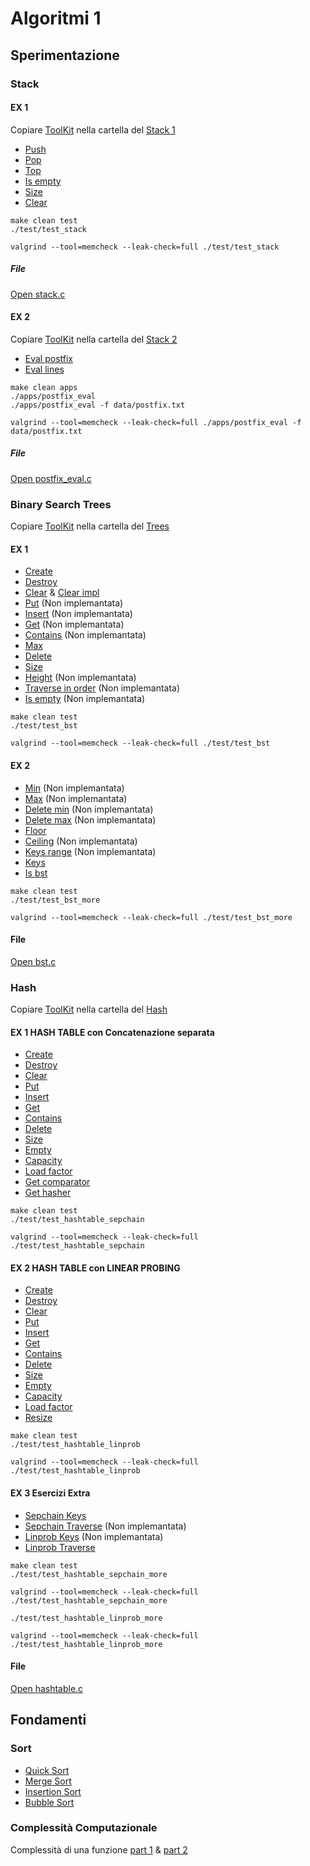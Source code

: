 # Algoritmi 1

## Sperimentazione

### Stack
#### EX 1
Copiare [ToolKit](/Algo1%20Core%20ToolKit) nella cartella del [Stack 1](/Abstract%20Data%20Types%201%20-%20Stack%20Exercise)
- [Push](/Abstract%20Data%20Types%201%20-%20Stack%20Exercise/src/stack.c#L64)
- [Pop](/Abstract%20Data%20Types%201%20-%20Stack%20Exercise/src/stack.c#L90)
- [Top](/Abstract%20Data%20Types%201%20-%20Stack%20Exercise/src/stack.c#L115)
- [Is empty](/Abstract%20Data%20Types%201%20-%20Stack%20Exercise/src/stack.c#L128)
- [Size](/Abstract%20Data%20Types%201%20-%20Stack%20Exercise/src/stack.c#L145)
- [Clear](/Abstract%20Data%20Types%201%20-%20Stack%20Exercise/src/stack.c#L155)
```make
make clean test
./test/test_stack

valgrind --tool=memcheck --leak-check=full ./test/test_stack
```
##### File
[Open stack.c](/Abstract%20Data%20Types%201%20-%20Stack%20Exercise/src/stack.c)
#### EX 2
Copiare [ToolKit](/Algo1%20Core%20ToolKit) nella cartella del [Stack 2](/Abstract%20Data%20Types%202%20-%20Stack%20Exercise)
- [Eval postfix](/Abstract%20Data%20Types%202%20-%20Stack%20Exercise/apps/postfix_eval.c#L91)
- [Eval lines](/Abstract%20Data%20Types%202%20-%20Stack%20Exercise/apps/postfix_eval.c#L186)
```make
make clean apps
./apps/postfix_eval
./apps/postfix_eval -f data/postfix.txt

valgrind --tool=memcheck --leak-check=full ./apps/postfix_eval -f data/postfix.txt
```
##### File
[Open postfix_eval.c](/Abstract%20Data%20Types%202%20-%20Stack%20Exercise/apps/postfix_eval.c)

### Binary Search Trees
Copiare [ToolKit](/Algo1%20Core%20ToolKit) nella cartella del [Trees](/Binary%20Search%20Trees%20Exercise%20%231%20%26%20%232)
#### EX 1
- [Create](/Binary%20Search%20Trees%20Exercise%20%231%20%26%20%232/src/bst.c#L36)
- [Destroy](/Binary%20Search%20Trees%20Exercise%20%231%20%26%20%232/src/bst.c#L55)
- [Clear](/Binary%20Search%20Trees%20Exercise%20%231%20%26%20%232/src/bst.c#L81) & [Clear impl](/Binary%20Search%20Trees%20Exercise%20%231%20%26%20%232/src/bst.c#L64)
- [Put](/Binary%20Search%20Trees%20Exercise%20%231%20%26%20%232/src/bst.c#L90) (Non implemantata)
- [Insert](/Binary%20Search%20Trees%20Exercise%20%231%20%26%20%232/src/bst.c#L98) (Non implemantata)
- [Get](/Binary%20Search%20Trees%20Exercise%20%231%20%26%20%232/src/bst.c#L106) (Non implemantata)
- [Contains](/Binary%20Search%20Trees%20Exercise%20%231%20%26%20%232/src/bst.c#L114) (Non implemantata)
- [Max](/Binary%20Search%20Trees%20Exercise%20%231%20%26%20%232/src/bst.c#L126)
- [Delete](/Binary%20Search%20Trees%20Exercise%20%231%20%26%20%232/src/bst.c#L145)
- [Size](/Binary%20Search%20Trees%20Exercise%20%231%20%26%20%232/src/bst.c#L242)
- [Height](/Binary%20Search%20Trees%20Exercise%20%231%20%26%20%232/src/bst.c#L265) (Non implemantata)
- [Traverse in order](/Binary%20Search%20Trees%20Exercise%20%231%20%26%20%232/src/bst.c#L273) (Non implemantata)
- [Is empty](/Binary%20Search%20Trees%20Exercise%20%231%20%26%20%232/src/bst.c#L281) (Non implemantata)
```make
make clean test
./test/test_bst

valgrind --tool=memcheck --leak-check=full ./test/test_bst
```
#### EX 2
- [Min](/Binary%20Search%20Trees%20Exercise%20%231%20%26%20%232/src/bst.c#L304) (Non implemantata)
- [Max](/Binary%20Search%20Trees%20Exercise%20%231%20%26%20%232/src/bst.c#L312) (Non implemantata)
- [Delete min](/Binary%20Search%20Trees%20Exercise%20%231%20%26%20%232/src/bst.c#L320) (Non implemantata)
- [Delete max](/Binary%20Search%20Trees%20Exercise%20%231%20%26%20%232/src/bst.c#L328) (Non implemantata)
- [Floor](/Binary%20Search%20Trees%20Exercise%20%231%20%26%20%232/src/bst.c#L336)
- [Ceiling](/Binary%20Search%20Trees%20Exercise%20%231%20%26%20%232/src/bst.c#L388) (Non implemantata)
- [Keys range](/Binary%20Search%20Trees%20Exercise%20%231%20%26%20%232/src/bst.c#L396) (Non implemantata)
- [Keys](/Binary%20Search%20Trees%20Exercise%20%231%20%26%20%232/src/bst.c#L404)
- [Is bst](/Binary%20Search%20Trees%20Exercise%20%231%20%26%20%232/src/bst.c#L443)
```make
make clean test
./test/test_bst_more

valgrind --tool=memcheck --leak-check=full ./test/test_bst_more
```
#### File
[Open bst.c](/Binary%20Search%20Trees%20Exercise%20%231%20%26%20%232/src/bst.c)

### Hash
Copiare [ToolKit](/Algo1%20Core%20ToolKit) nella cartella del [Hash](/Hash%20Tables%20Exercise%20%231%2C%20%232%20%26%20%233)
#### EX 1 HASH TABLE con Concatenazione separata
- [Create](/Hash%20Tables%20Exercise%20%231%2C%20%232%20%26%20%233/src/hashtable.c#L38)
- [Destroy](/Hash%20Tables%20Exercise%20%231%2C%20%232%20%26%20%233/src/hashtable.c#L85)
- [Clear](/Hash%20Tables%20Exercise%20%231%2C%20%232%20%26%20%233/src/hashtable.c#L95)
- [Put](/Hash%20Tables%20Exercise%20%231%2C%20%232%20%26%20%233/src/hashtable.c#L131)
- [Insert](/Hash%20Tables%20Exercise%20%231%2C%20%232%20%26%20%233/src/hashtable.c#L167)
- [Get](/Hash%20Tables%20Exercise%20%231%2C%20%232%20%26%20%233/src/hashtable.c#L212)
- [Contains](/Hash%20Tables%20Exercise%20%231%2C%20%232%20%26%20%233/src/hashtable.c#L229)
- [Delete](/Hash%20Tables%20Exercise%20%231%2C%20%232%20%26%20%233/src/hashtable.c#L246)
- [Size](/Hash%20Tables%20Exercise%20%231%2C%20%232%20%26%20%233/src/hashtable.c#L276)
- [Empty](/Hash%20Tables%20Exercise%20%231%2C%20%232%20%26%20%233/src/hashtable.c#L283)
- [Capacity](/Hash%20Tables%20Exercise%20%231%2C%20%232%20%26%20%233/src/hashtable.c#L288)
- [Load factor](/Hash%20Tables%20Exercise%20%231%2C%20%232%20%26%20%233/src/hashtable.c#L293)
- [Get comparator](/Hash%20Tables%20Exercise%20%231%2C%20%232%20%26%20%233/src/hashtable.c#L298)
- [Get hasher](/Hash%20Tables%20Exercise%20%231%2C%20%232%20%26%20%233/src/hashtable.c#L303)

```make
make clean test
./test/test_hashtable_sepchain

valgrind --tool=memcheck --leak-check=full ./test/test_hashtable_sepchain
```
#### EX 2 HASH TABLE con LINEAR PROBING
- [Create](/Hash%20Tables%20Exercise%20%231%2C%20%232%20%26%20%233/src/hashtable.c#L320)
- [Destroy](/Hash%20Tables%20Exercise%20%231%2C%20%232%20%26%20%233/src/hashtable.c#L369)
- [Clear](/Hash%20Tables%20Exercise%20%231%2C%20%232%20%26%20%233/src/hashtable.c#L379)
- [Put](/Hash%20Tables%20Exercise%20%231%2C%20%232%20%26%20%233/src/hashtable.c#L408)
- [Insert](/Hash%20Tables%20Exercise%20%231%2C%20%232%20%26%20%233/src/hashtable.c#L451)
- [Get](/Hash%20Tables%20Exercise%20%231%2C%20%232%20%26%20%233/src/hashtable.c#L501)
- [Contains](/Hash%20Tables%20Exercise%20%231%2C%20%232%20%26%20%233/src/hashtable.c#L517)
- [Delete](/Hash%20Tables%20Exercise%20%231%2C%20%232%20%26%20%233/src/hashtable.c#L537)
- [Size](/Hash%20Tables%20Exercise%20%231%2C%20%232%20%26%20%233/src/hashtable.c#L563)
- [Empty](/Hash%20Tables%20Exercise%20%231%2C%20%232%20%26%20%233/src/hashtable.c#L571)
- [Capacity](/Hash%20Tables%20Exercise%20%231%2C%20%232%20%26%20%233/src/hashtable.c#L576)
- [Load factor](/Hash%20Tables%20Exercise%20%231%2C%20%232%20%26%20%233/src/hashtable.c#L581)
- [Resize](/Hash%20Tables%20Exercise%20%231%2C%20%232%20%26%20%233/src/hashtable.c#L586)

```make
make clean test
./test/test_hashtable_linprob

valgrind --tool=memcheck --leak-check=full ./test/test_hashtable_linprob
```
#### EX 3 Esercizi Extra
- [Sepchain Keys](/Hash%20Tables%20Exercise%20%231%2C%20%232%20%26%20%233/src/hashtable.c#L652)
- [Sepchain Traverse](/Hash%20Tables%20Exercise%20%231%2C%20%232%20%26%20%233/src/hashtable.c#L682) (Non implemantata)
- [Linprob Keys](/Hash%20Tables%20Exercise%20%231%2C%20%232%20%26%20%233/src/hashtable.c#L695) (Non implemantata)
- [Linprob Traverse](/Hash%20Tables%20Exercise%20%231%2C%20%232%20%26%20%233/src/hashtable.c#L707)

```make
make clean test
./test/test_hashtable_sepchain_more

valgrind --tool=memcheck --leak-check=full ./test/test_hashtable_sepchain_more

./test/test_hashtable_linprob_more

valgrind --tool=memcheck --leak-check=full ./test/test_hashtable_linprob_more
```
#### File
[Open hashtable.c](/Hash%20Tables%20Exercise%20%231%2C%20%232%20%26%20%233/src/hashtable.c)

## Fondamenti
### Sort
- [Quick Sort](https://www.geeksforgeeks.org/quick-sort/)
- [Merge Sort](https://www.geeksforgeeks.org/merge-sort/)
- [Insertion Sort](https://www.geeksforgeeks.org/insertion-sort/)
- [Bubble Sort](https://www.geeksforgeeks.org/bubble-sort/)
### Complessità Computazionale
Complessità di una funzione [part 1](https://italiancoders.it/complessita-computazionale-parte-1/) & [part 2](https://italiancoders.it/complessita-computazionale-parte-2/)
